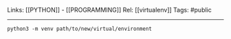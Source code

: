Links: [[PYTHON]] - [[PROGRAMMING]]
Rel: [[virtualenv]]
Tags: #public 

--- 

```python3 -m venv path/to/new/virtual/environment```